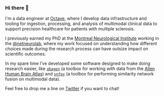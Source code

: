 ### Hi there 👋

I'm a data engineer at [Octave](https://www.octavebio.com/), where I develop data infrastructure and tooling for ingestion, processing, and analysis of multimodal clinical data to support precision healthcare for patients with multiple sclerosis.

I previously earned my PhD at the [Montreal Neurological Institute](https://www.mcgill.ca/bic/home) working in the [@netneurolab](https://github.com/netneurolab), where my work focused on understanding how different choices made during the research process can have outsize impact on scientific outcomes.

In my spare time I’ve developed some software designed to make doing research easier, like [`abagen`](https://github.com/rmarkello/abagen) (a toolbox for working with data from the [Allen Human Brain Atlas](https://human.brain-map.org/)) and [`snfpy`](https://github.com/rmarkello/snfpy) (a toolbox for performing similarity network fusion on multimodal data).

Feel free to drop me a line on [Twitter](https://twitter.com/rossdavism) if you want to chat!
